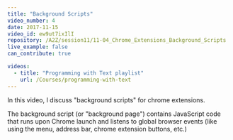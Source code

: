 ```yaml
---
title: "Background Scripts"
video_number: 4
date: 2017-11-15
video_id: ew9ut7ixIlI
repository: /A2Z/session11/11-04_Chrome_Extensions_Background_Scripts
live_example: false
can_contribute: true

videos:
  - title: "Programming with Text playlist"
    url: /Courses/programming-with-text
---
```


In this video, I discuss "background scripts" for chrome extensions.

The background script (or "background page") contains JavaScript code that runs upon Chrome launch and listens to global browser events (like using the menu, address bar, chrome extension buttons, etc.)
